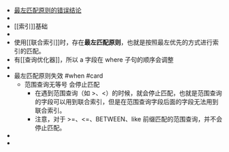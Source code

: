 - [最左匹配原则的错误结论](https://libin9ioak.blog.csdn.net/article/details/127506857?ydreferer=aHR0cHM6Ly9ibG9nLmNzZG4ubmV0L3FxXzQ0ODY2ODI4L2NhdGVnb3J5XzExMjA0NDk0Lmh0bWw%3Dhttps://libin9ioak.blog.csdn.net/article/details/127506857?ydreferer=aHR0cHM6Ly9ibG9nLmNzZG4ubmV0L3FxXzQ0ODY2ODI4L2NhdGVnb3J5XzExMjA0NDk0Lmh0bWw%3D)
-
- [[索引]]基础
-
- 使用[[联合索引]]时，存在**最左匹配原则**，也就是按照最左优先的方式进行索引的匹配。
- 有[[查询优化器]]，所以 a 字段在 where 子句的顺序会调整
-
- 最左匹配原则失效 #when #card
	- 范围查询无等号 会停止匹配
		- 在遇到范围查询（如 >、<）的时候，就会停止匹配，也就是范围查询的字段可以用到联合索引，但是在范围查询字段后面的字段无法用到联合索引。
		- 注意，对于 >=、<=、BETWEEN、like 前缀匹配的范围查询，并不会停止匹配。
-
-